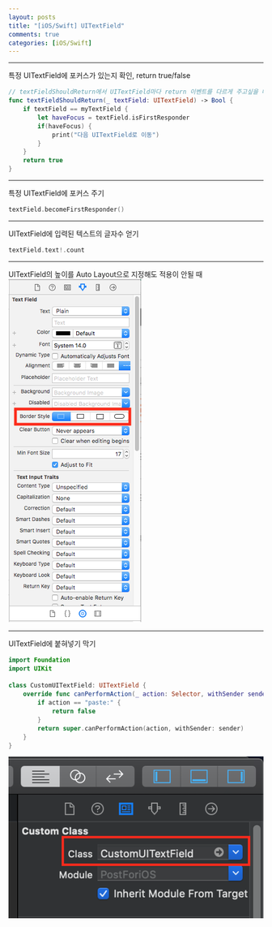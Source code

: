 ```yaml
---
layout: posts
title: "[iOS/Swift] UITextField"
comments: true
categories: [iOS/Swift]
---
```



---
특정 UITextField에 포커스가 있는지 확인, return true/false
```swift
// textFieldShouldReturn에서 UITextField마다 return 이벤트를 다르게 주고싶을 때 사용
func textFieldShouldReturn(_ textField: UITextField) -> Bool {
    if textField == myTextField {
        let haveFocus = textField.isFirstResponder
        if(haveFocus) {
            print("다음 UITextField로 이동")
        }
    }
    return true
}
```
---
특정 UITextField에 포커스 주기
```swift
textField.becomeFirstResponder()
```
---
UITextField에 입력된 텍스트의 글자수 얻기
```swift
textField.text!.count
```
---
UITextField의 높이를 Auto Layout으로 지정해도 적용이 안될 때
![img1](/img/2019-05-21-uitextfield-1.png)   

---
UITextField에 붙혀넣기 막기
```swift
import Foundation
import UIKit

class CustomUITextField: UITextField {
    override func canPerformAction(_ action: Selector, withSender sender: Any?) -> Bool {
        if action == "paste:" {
            return false
        }
        return super.canPerformAction(action, withSender: sender)
    }
}
```
![img2](/img/2019-05-21-uitextfield-2.png)   
